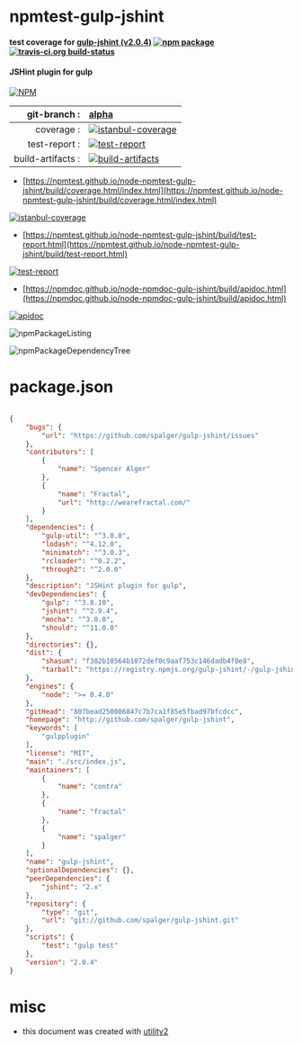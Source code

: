 # npmtest-gulp-jshint

#### test coverage for  [gulp-jshint (v2.0.4)](http://github.com/spalger/gulp-jshint)  [![npm package](https://img.shields.io/npm/v/npmtest-gulp-jshint.svg?style=flat-square)](https://www.npmjs.org/package/npmtest-gulp-jshint) [![travis-ci.org build-status](https://api.travis-ci.org/npmtest/node-npmtest-gulp-jshint.svg)](https://travis-ci.org/npmtest/node-npmtest-gulp-jshint)

#### JSHint plugin for gulp

[![NPM](https://nodei.co/npm/gulp-jshint.png?downloads=true&downloadRank=true&stars=true)](https://www.npmjs.com/package/gulp-jshint)

| git-branch : | [alpha](https://github.com/npmtest/node-npmtest-gulp-jshint/tree/alpha)|
|--:|:--|
| coverage : | [![istanbul-coverage](https://npmtest.github.io/node-npmtest-gulp-jshint/build/coverage.badge.svg)](https://npmtest.github.io/node-npmtest-gulp-jshint/build/coverage.html/index.html)|
| test-report : | [![test-report](https://npmtest.github.io/node-npmtest-gulp-jshint/build/test-report.badge.svg)](https://npmtest.github.io/node-npmtest-gulp-jshint/build/test-report.html)|
| build-artifacts : | [![build-artifacts](https://npmtest.github.io/node-npmtest-gulp-jshint/glyphicons_144_folder_open.png)](https://github.com/npmtest/node-npmtest-gulp-jshint/tree/gh-pages/build)|

- [https://npmtest.github.io/node-npmtest-gulp-jshint/build/coverage.html/index.html](https://npmtest.github.io/node-npmtest-gulp-jshint/build/coverage.html/index.html)

[![istanbul-coverage](https://npmtest.github.io/node-npmtest-gulp-jshint/build/screenCapture.buildCi.browser.%252Ftmp%252Fbuild%252Fcoverage.lib.html.png)](https://npmtest.github.io/node-npmtest-gulp-jshint/build/coverage.html/index.html)

- [https://npmtest.github.io/node-npmtest-gulp-jshint/build/test-report.html](https://npmtest.github.io/node-npmtest-gulp-jshint/build/test-report.html)

[![test-report](https://npmtest.github.io/node-npmtest-gulp-jshint/build/screenCapture.buildCi.browser.%252Ftmp%252Fbuild%252Ftest-report.html.png)](https://npmtest.github.io/node-npmtest-gulp-jshint/build/test-report.html)

- [https://npmdoc.github.io/node-npmdoc-gulp-jshint/build/apidoc.html](https://npmdoc.github.io/node-npmdoc-gulp-jshint/build/apidoc.html)

[![apidoc](https://npmdoc.github.io/node-npmdoc-gulp-jshint/build/screenCapture.buildCi.browser.%252Ftmp%252Fbuild%252Fapidoc.html.png)](https://npmdoc.github.io/node-npmdoc-gulp-jshint/build/apidoc.html)

![npmPackageListing](https://npmtest.github.io/node-npmtest-gulp-jshint/build/screenCapture.npmPackageListing.svg)

![npmPackageDependencyTree](https://npmtest.github.io/node-npmtest-gulp-jshint/build/screenCapture.npmPackageDependencyTree.svg)



# package.json

```json

{
    "bugs": {
        "url": "https://github.com/spalger/gulp-jshint/issues"
    },
    "contributors": [
        {
            "name": "Spencer Alger"
        },
        {
            "name": "Fractal",
            "url": "http://wearefractal.com/"
        }
    ],
    "dependencies": {
        "gulp-util": "^3.0.0",
        "lodash": "^4.12.0",
        "minimatch": "^3.0.3",
        "rcloader": "^0.2.2",
        "through2": "^2.0.0"
    },
    "description": "JSHint plugin for gulp",
    "devDependencies": {
        "gulp": "^3.8.10",
        "jshint": "^2.9.4",
        "mocha": "^3.0.0",
        "should": "^11.0.0"
    },
    "directories": {},
    "dist": {
        "shasum": "f382b18564b1072def0c9aaf753c146dadb4f0e8",
        "tarball": "https://registry.npmjs.org/gulp-jshint/-/gulp-jshint-2.0.4.tgz"
    },
    "engines": {
        "node": ">= 0.4.0"
    },
    "gitHead": "807bead250086847c7b7ca1f85e5fbad97bfcdcc",
    "homepage": "http://github.com/spalger/gulp-jshint",
    "keywords": [
        "gulpplugin"
    ],
    "license": "MIT",
    "main": "./src/index.js",
    "maintainers": [
        {
            "name": "contra"
        },
        {
            "name": "fractal"
        },
        {
            "name": "spalger"
        }
    ],
    "name": "gulp-jshint",
    "optionalDependencies": {},
    "peerDependencies": {
        "jshint": "2.x"
    },
    "repository": {
        "type": "git",
        "url": "git://github.com/spalger/gulp-jshint.git"
    },
    "scripts": {
        "test": "gulp test"
    },
    "version": "2.0.4"
}
```



# misc
- this document was created with [utility2](https://github.com/kaizhu256/node-utility2)
